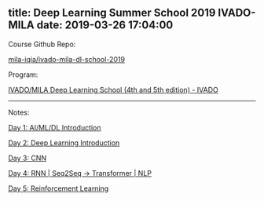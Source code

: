 title: Deep Learning Summer School 2019 IVADO-MILA
date: 2019-03-26 17:04:00
---

Course Github Repo: 

[mila-iqia/ivado-mila-dl-school-2019](https://github.com/mila-iqia/ivado-mila-dl-school-2019)

Program: 

[IVADO/MILA Deep Learning School (4th and 5th edition) - IVADO](https://ivado.ca/en/trainings/schools/deep-learning-school-4th-and-5th-edition/#monday)

---

Notes:

[Day 1: AI/ML/DL Introduction](Deep%20Learning%20Summer%20School/Day%201%20AI%20ML%20DL%20Introduction.html)

[Day 2: Deep Learning Introduction](Deep%20Learning%20Summer%20School/Day%202%20Deep%20Learning%20Introduction.html)

[Day 3: CNN](Deep%20Learning%20Summer%20School/Day%203%20CNN.html)

[Day 4: RNN | Seq2Seq → Transformer | NLP](Deep%20Learning%20Summer%20School/Day%204%20RNN%20Seq2Seq%20Transformer%20NLP.html)

[Day 5: Reinforcement Learning](Deep%20Learning%20Summer%20School/Day%205%20Reinforcement%20Learning.html)